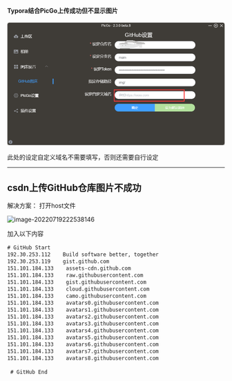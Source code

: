 #### Typora结合PicGo上传成功但不显示图片

![image-20220719222253780](https://raw.githubusercontent.com/kurisaW/picbed/main/img/202207192222855.png)

此处的设定自定义域名不需要填写，否则还需要自行设定



---

## csdn上传GitHub仓库图片不成功

解决方案：
打开host文件

![image-20220719222538146](C:/Users/ASUS/AppData/Roaming/Typora/typora-user-images/image-20220719222538146.png)

加入以下内容

```
# GitHub Start 
192.30.253.112    Build software better, together 
192.30.253.119    gist.github.com
151.101.184.133    assets-cdn.github.com
151.101.184.133    raw.githubusercontent.com
151.101.184.133    gist.githubusercontent.com
151.101.184.133    cloud.githubusercontent.com
151.101.184.133    camo.githubusercontent.com
151.101.184.133    avatars0.githubusercontent.com
151.101.184.133    avatars1.githubusercontent.com
151.101.184.133    avatars2.githubusercontent.com
151.101.184.133    avatars3.githubusercontent.com
151.101.184.133    avatars4.githubusercontent.com
151.101.184.133    avatars5.githubusercontent.com
151.101.184.133    avatars6.githubusercontent.com
151.101.184.133    avatars7.githubusercontent.com
151.101.184.133    avatars8.githubusercontent.com

 # GitHub End
```

